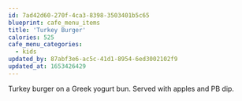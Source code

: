 ```yaml
---
id: 7ad42d60-270f-4ca3-8398-3503401b5c65
blueprint: cafe_menu_items
title: 'Turkey Burger'
calories: 525
cafe_menu_categories:
  - kids
updated_by: 87abf3e6-ac5c-41d1-8954-6ed3002102f9
updated_at: 1653426429
---
```

Turkey burger on a Greek yogurt bun. Served with apples and PB dip.